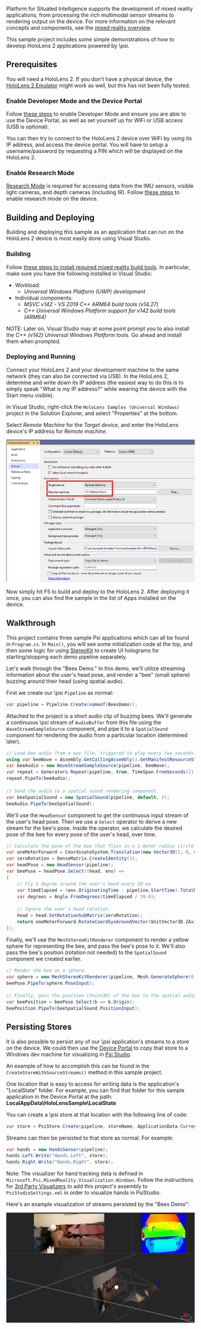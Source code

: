 Platform for Situated Intelligence supports the development of mixed reality applications, from processing the rich multimodal sensor streams to rendering output on the device. For more information on the relevant concepts and components, see the [mixed reality overview](https://github.com/microsoft/psi/wiki/Mixed-Reality-Overview).

This sample project includes some simple demonstrations of how to develop HoloLens 2 applications powered by \\psi.

## Prerequisites

You will need a HoloLens 2. If you don't have a physical device, the [HoloLens 2 Emulator](https://docs.microsoft.com/en-us/windows/mixed-reality/develop/advanced-concepts/using-the-hololens-emulator) might work as well, but this has not been fully tested.

### Enable Developer Mode and the Device Portal

Follow [these steps](https://docs.microsoft.com/en-us/windows/mixed-reality/develop/platform-capabilities-and-apis/using-the-windows-device-portal) to enable Developer Mode and ensure you are able to use the Device Portal, as well as set yourself up for WIFi or USB access (USB is optional).

You can then try to connect to the HoloLens 2 device over WiFi by using its IP address, and access the device portal. You will have to setup a username/password by requesting a PIN which will be displayed on the HoloLens 2.

### Enable Research Mode

[Research Mode](https://docs.microsoft.com/en-us/windows/mixed-reality/develop/advanced-concepts/research-mode) is required for accessing data from the IMU sensors, visible light cameras, and depth cameras (including IR). Follow [these steps](https://docs.microsoft.com/en-us/windows/mixed-reality/develop/platform-capabilities-and-apis/research-mode#enabling-research-mode-hololens-1st-gen-and-hololens-2) to enable research mode on the device.

## Building and Deploying

Building and deploying this sample as an application that can run on the HoloLens 2 device is most easily done using Visual Studio.

### Building

Follow [these steps to install required mixed reality build tools](https://docs.microsoft.com/en-us/windows/mixed-reality/develop/install-the-tools). In particular, make sure you have the following installed in Visual Studio:
* Workload:
  * _Universal Windows Platform (UWP) development_
* Individual components:
  * _MSVC v142 - VS 2019 C++ ARM64 build tools (v14.27)_
  * _C++ Universal Windows Platform support for v142 build tools (ARM64)_

NOTE: Later on, Visual Studio may at some point prompt you to also install the _C++ (v142) Universal Windows Platform tools_. Go ahead and install them when prompted.

### Deploying and Running

Connect your HoloLens 2 and your development machine to the same network (they can also be connected via USB). In the HoloLens 2, determine and write down its IP address (the easiest way to do this is to simply speak "What is my IP address?" while wearing the device with the Start menu visible).

In Visual Studio, right-click the `HoloLens Samples (Universal Windows)` project in the Solution Explorer, and select "Properties" at the bottom.

Select _Remote Machine_ for the _Target device_, and enter the HoloLens device's IP address for _Remote machine_.

![Debug Properties for Deploying](Images/DebugProperties.png)

Now simply hit F5 to build and deploy to the HoloLens 2. After deploying it once, you can also find the sample in the list of Apps installed on the device.

## Walkthrough

This project contains three sample Psi applications which can all be found in `Program.cs`. In `Main()`, you will see some initialization code at the top, and then some logic for using [StereoKit](https://stereokit.net/) to create UI holograms for starting/stopping each demo pipeline separately.

Let's walk through the "Bees Demo." In this demo, we'll utilize streaming information about the user's head pose, and render a "bee" (small sphere) buzzing around their head (using spatial audio).

First we create our \\psi `Pipeline` as normal:

```csharp
var pipeline = Pipeline.Create(nameof(BeesDemo));
```

Attached to the project is a short audio clip of buzzing bees. We'll generate a continuous \\psi stream of `AudioBuffer` from this file using the `WaveStreamSampleSource` component, and pipe it to a `SpatialSound` component for rendering the audio from a particular location (determined later).

```csharp
// Load bee audio from a wav file, triggered to play every two seconds.
using var beeWave = Assembly.GetCallingAssembly().GetManifestResourceStream("HoloLensSample.Assets.Sounds.Bees.wav");
var beeAudio = new WaveStreamSampleSource(pipeline, beeWave);
var repeat = Generators.Repeat(pipeline, true, TimeSpan.FromSeconds(2));
repeat.PipeTo(beeAudio);

// Send the audio to a spatial sound rendering component.
var beeSpatialSound = new SpatialSound(pipeline, default, 2);
beeAudio.PipeTo(beeSpatialSound);
```

We'll use the `HeadSensor` component to get the continuous input stream of the user's head pose. Then we use a `Select` operator to derive a new stream for the bee's pose. Inside the operator, we calculate the desired pose of the bee for every pose of the user's head, over time.

```csharp
// Calculate the pose of the bee that flies in a 1 meter radius circle around the user's head.
var oneMeterForward = CoordinateSystem.Translation(new Vector3D(1, 0, 0));
var zeroRotation = DenseMatrix.CreateIdentity(3);
var headPose = new HeadSensor(pipeline);
var beePose = headPose.Select((head, env) =>
{
    // Fly 1 degree around the user's head every 20 ms.
    var timeElapsed = (env.OriginatingTime - pipeline.StartTime).TotalMilliseconds;
    var degrees = Angle.FromDegrees(timeElapsed / 20.0);

    // Ignore the user's head rotation.
    head = head.SetRotationSubMatrix(zeroRotation);
    return oneMeterForward.RotateCoordSysAroundVector(UnitVector3D.ZAxis, degrees).TransformBy(head);
});
```

Finally, we'll use the `MeshStereoKitRenderer` component to render a yellow sphere for representing the bee, and pass the bee's pose to it. We'll also pass the bee's position (rotation not needed) to the `SpatialSound` component we created earlier.

```csharp
// Render the bee as a sphere.
var sphere = new MeshStereoKitRenderer(pipeline, Mesh.GenerateSphere(0.1f), Color.Yellow);
beePose.PipeTo(sphere.PoseInput);

// Finally, pass the position (Point3D) of the bee to the spatial audio component.
var beePosition = beePose.Select(b => b.Origin);
beePosition.PipeTo(beeSpatialSound.PositionInput);
```

## Persisting Stores

It is also possible to persist any of our \\psi application's streams to a store on the device. We could then use the [Device Portal](https://docs.microsoft.com/en-us/windows/mixed-reality/develop/platform-capabilities-and-apis/using-the-windows-device-portal) to copy that store to a Windows dev machine for visualizing in [Psi Studio](https://github.com/microsoft/psi/wiki/Psi-Studio).

An example of how to accomplish this can be found in the `CreateStoreWithSourceStreams()` method in this sample project.

One location that is easy to access for writing data is the application's "LocalState" folder. For example, you can find that folder for this sample application in the Device Portal at the path: __LocalAppData\HoloLensSample\LocalState__

You can create a \\psi store at that location with the following line of code:

```csharp
var store = PsiStore.Create(pipeline, storeName, ApplicationData.Current.LocalFolder.Path);
```

Streams can then be persisted to that store as normal. For example:

```csharp
var hands = new HandsSensor(pipeline);
hands.Left.Write("Hands.Left", store);
hands.Right.Write("Hands.Right", store);
```

Note: The visualizer for hand tracking data is defined in `Microsoft.Psi.MixedReality.Visualization.Windows`. Follow the instructions for [3rd Party Visualizers](https://github.com/microsoft/psi/wiki/3rd-Party-Visualizers) to add this project's assembly to `PsiStudioSettings.xml` in order to visualize hands in PsiStudio. 

Here's an example visualization of streams persisted by the "Bees Demo":

![Bees Demo Visualization](Images/BeesDemoPsiStudio.png)